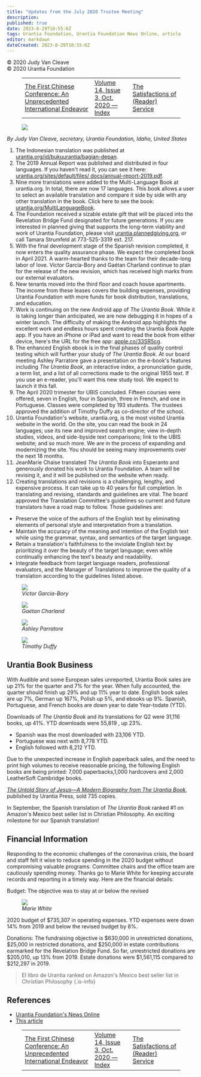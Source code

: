 ```yaml
---
title: "Updates from the July 2020 Trustee Meeting"
description: 
published: true
date: 2023-8-29T10:55:6Z
tags: Urantia Foundation, Urantia Foundation News Online, article
editor: markdown
dateCreated: 2023-8-29T10:55:6Z
---
```


<p class="v-card v-sheet theme--light gray lighten-3 px-2">© 2020 Judy Van Cleave<br>© 2020 Urantia Foundation</p>
<figure class="table chapter-navigator">
  <table>
    <tbody>
      <tr>
        <td>
        <a href="/en/article/Vicki_Heng_Fan_Yang/The_First_Chinese_Conference_An_Unprecedented_International_Endeavor">
          <span class="mdi mdi-arrow-left-drop-circle"></span><span class="pl-2">The First Chinese Conference: An Unprecedented International Endeavor</span>
        </a>
        </td>
        <td>
        <a href="/en/index/articles_uf_news_online#volume-14-issue-3-oct-2020">
          <span class="mdi mdi-book-open-variant"></span><span class="pl-2">Volume 14, Issue 3, Oct. 2020 — Index</span>
        </a>
        </td>
        <td>
        <a href="/en/article/Bob_Solone/The_Satisfactions_of_Reader_Service">
          <span class="pr-2">The Satisfactions of (Reader) Service</span><span class="mdi mdi-arrow-right-drop-circle"></span>
        </a>
        </td>
      </tr>
    </tbody>
  </table>
</figure>


<figure id="Figure_1" class="image urantiapedia image-style-align-left">
<img src="/image/article/UF_News_Online/2020_10/023.jpg">
</figure>

_By Judy Van Cleave, secretary, Urantia Foundation, Idaho, United States_
<br style="clear:both;"/>

1. The Indonesian translation was published at [urantia.org/id/bukuurantia/bagian-depan](https://www.urantia.org/id/buku-urantia/bagian-depan).
2. The 2019 Annual Report was published and distributed in four languages. If you haven't read it, you can see it here: [urantia.org/sites/default/files/ docs/annual-report-2019.pdf](https://www.urantia.org/sites/default/files/docs/annual-report-2019.pdf).
3. Nine more translations were added to the Multi-Language Book at urantia.org. In total, there are now 17 languages. This book allows a user to select an available translation and compare it side by side with any other translation in the book. Click here to see the book: [urantia.org/MultiLanguageBook](https://www.urantia.org/MultiLanguageBook).
4. The Foundation received a sizable estate gift that will be placed into the Revelation Bridge Fund designated for future generations. If you are interested in planned giving that supports the long-term viability and work of Urantia Foundation, please visit [urantia.plannedgiving.org](https://urantia.plannedgiving.org/), or call Tamara Strumfeld at 773-525-3319 ext. 217.
5. With the final development stage of the Spanish revision completed, it now enters the quality assurance phase. We expect the completed book in April 2021. A warm-hearted thanks to the team for their decade-long labor of love. Víctor García-Bory and Gaétan Charland continue to plan for the release of the new revision, which has received high marks from our external evaluators.
6. New tenants moved into the third floor and coach house apartments. The income from these leases covers the building expenses, providing Urantia Foundation with more funds for book distribution, translations, and education.
7. Work is continuing on the new Android app of _The Urantia Book_. While it is taking longer than anticipated, we are now debugging it in hopes of a winter launch. The difficulty of making the Android app highlights the excellent work and endless hours spent creating the Urantia Book Apple app. If you have an iPhone or iPad and want to read the book from either device, here's the URL for the free app: [apple.co/33SR5cg](https://apps.apple.com/us/app/the-urantia-book/id298474490).
8. The enhanced English ebook is in the final phases of quality control testing which will further your study of _The Urantia Book_. At our board meeting Ashley Parratore gave a presentation on the e-book's features including _The Urantia Book_, an interactive index, a pronunciation guide, a term list, and a list of all corrections made to the original 1955 text. If you use an e-reader, you'll want this new study tool. We expect to launch it this fall.
9. The April 2020 trimester for UBIS concluded. Fifteen courses were offered, seven in English, four in Spanish, three in French, and one in Portuguese. Classes were completed by 193 students. The trustees approved the addition of Timothy Duffy as co-director of the school.
10. Urantia Foundation's website, urantia.org, is the most visited Urantia website in the world. On the site, you can read the book in 24 languages; use its new and improved search engine; view in-depth studies, videos, and side-byside text comparisons; link to the UBIS website; and so much more. We are in the process of expanding and modernizing the site. You should be seeing many improvements over the next 18 months.
11. JeanMarie Chaise translated _The Urantia Book_ into Esperanto and generously donated his work to Urantia Foundation. A team will be revising it, and it will be published on the website when ready.
12. Creating translations and revisions is a challenging, lengthy, and expensive process. It can take up to 40 years for full completion. In translating and revising, standards and guidelines are vital. The board approved the Translation Committee's guidelines so current and future translators have a road map to follow. Those guidelines are:

- Preserve the voice of the authors of the English text by eliminating elements of personal style and interpretation from a translation.
- Maintain the accuracy of the meaning and intention of the English text while using the grammar, syntax, and semantics of the target language.
- Retain a translation's faithfulness to the inviolate English text by prioritizing it over the beauty of the target language; even while continually enhancing the text's beauty and readability.
- Integrate feedback from target language readers, professional evaluators, and the Manager of Translations to improve the quality of a translation according to the guidelines listed above.

<figure id="Figure_2" class="image urantiapedia">
<img src="/image/article/UF_News_Online/2020_10/024.jpg">
<figcaption><em>Víctor García-Bory</em></figcaption>
</figure>

<figure id="Figure_3" class="image urantiapedia">
<img src="/image/article/UF_News_Online/2020_10/030.jpg">
<figcaption><em>Gaétan Charland</em></figcaption>
</figure>

<figure id="Figure_4" class="image urantiapedia">
<img src="/image/article/UF_News_Online/2020_10/031.jpg">
<figcaption><em>Ashley Parratore</em></figcaption>
</figure>

<figure id="Figure_5" class="image urantiapedia">
<img src="/image/article/UF_News_Online/2020_10/032.jpg">
<figcaption><em>Timothy Duffy</em></figcaption>
</figure>

## Urantia Book Business

With Audible and some European sales unreported, Urantia Book sales are up 21\% for the quarter and 7\% for the year. When fully accounted, the quarter should finish up 29\% and up 11\% year to date. English book sales are up 7\%, German up 167\%, Polish up 5\%, and ebooks up 9\%. Spanish, Portuguese, and French books are down year to date Year-todate (YTD).

Downloads of _The Urantia Book_ and its translations for Q2 were 31,116 books, up 41\%. YTD downloads were 55,819 , up 23\%.

- Spanish was the most downloaded with 23,106 YTD.
- Portuguese was next with 8,778 YTD.
- English followed with 8,212 YTD.

Due to the unexpected increase in English paperback sales, and the need to print high volumes to receive reasonable pricing, the following English books are being printed: 7,000 paperbacks,1,000 hardcovers and 2,000 LeatherSoft Cambridge books.

[_The Untold Story of Jesus—A Modern Biography from The Urantia Book_](https://www.amazon.com/Untold-Story-Jesus-Biography-Urantia/dp/0997404914), published by Urantia Press, sold 735 copies.

In September, the Spanish translation of _The Urantia Book_ ranked \#1 on Amazon's Mexico best seller list in Christian Philosophy. An exciting milestone for our Spanish translation!

## Financial Information

Responding to the economic challenges of the coronavirus crisis, the board and staff felt it wise to reduce spending in the 2020 budget without compromising valuable programs. Committee chairs and the office team are cautiously spending money. Thanks go to Marie White for keeping accurate records and reporting in a timely way. Here are the financial details:

Budget: The objective was to stay at or below the revised

<figure id="Figure_6" class="image urantiapedia">
<img src="/image/article/UF_News_Online/2020_10/036.jpg">
<figcaption><em>Marie White</em></figcaption>
</figure>

2020 budget of $735,307 in operating expenses. YTD expenses were down 14\% from 2019 and below the revised budget by 8\%.

Donations: The fundraising objective is $630,000 in unrestricted donations, $25,000 in restricted donations, and $250,000 in estate contributions earmarked for the Revelation Bridge Fund. So far, unrestricted donations are \$205,010, up 13\% from 2019. Estate donations were $1,561,115 compared to $212,297 in 2019.

> EI libro de Urantia ranked on Amazon's Mexico best seller list in Christian Philosophy
{.is-info}


## References

- [Urantia Foundation's News Online](https://www.urantia.org/urantia-foundation/newsletter-pdf-archives)
- [This article](https://www.urantia.org/news/2020-10/noteworthy-decisions-july-2020-trustee-meeting)

<figure class="table chapter-navigator">
  <table>
    <tbody>
      <tr>
        <td>
        <a href="/en/article/Vicki_Heng_Fan_Yang/The_First_Chinese_Conference_An_Unprecedented_International_Endeavor">
          <span class="mdi mdi-arrow-left-drop-circle"></span><span class="pl-2">The First Chinese Conference: An Unprecedented International Endeavor</span>
        </a>
        </td>
        <td>
        <a href="/en/index/articles_uf_news_online#volume-14-issue-3-oct-2020">
          <span class="mdi mdi-book-open-variant"></span><span class="pl-2">Volume 14, Issue 3, Oct. 2020 — Index</span>
        </a>
        </td>
        <td>
        <a href="/en/article/Bob_Solone/The_Satisfactions_of_Reader_Service">
          <span class="pr-2">The Satisfactions of (Reader) Service</span><span class="mdi mdi-arrow-right-drop-circle"></span>
        </a>
        </td>
      </tr>
    </tbody>
  </table>
</figure>
